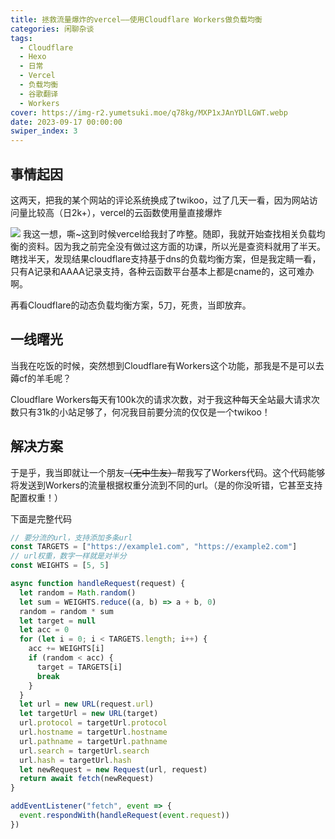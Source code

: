 ```yaml
---
title: 拯救流量爆炸的vercel——使用Cloudflare Workers做负载均衡
categories: 闲聊杂谈
tags:
  - Cloudflare
  - Hexo
  - 日常
  - Vercel
  - 负载均衡
  - 谷歌翻译
  - Workers
cover: https://img-r2.yumetsuki.moe/q78kg/MXP1xJAnYDlLGWT.webp
date: 2023-09-17 00:00:00
swiper_index: 3
---
```

## 事情起因

这两天，把我的某个网站的评论系统换成了twikoo，过了几天一看，因为网站访问量比较高（日2k+），vercel的云函数使用量直接爆炸

![](https://img-r2.yumetsuki.moe/q78kg/appendix/6f3c565b/1.webp)
我这一想，嘶~这到时候vercel给我封了咋整。随即，我就开始查找相关负载均衡的资料。因为我之前完全没有做过这方面的功课，所以光是查资料就用了半天。瞎找半天，发现结果cloudflare支持基于dns的负载均衡方案，但是我定睛一看，只有A记录和AAAA记录支持，各种云函数平台基本上都是cname的，这可难办啊。

再看Cloudflare的动态负载均衡方案，5刀，死贵，当即放弃。

## 一线曙光

当我在吃饭的时候，突然想到Cloudflare有Workers这个功能，那我是不是可以去薅cf的羊毛呢？

Cloudflare Workers每天有100k次的请求次数，对于我这种每天全站最大请求次数只有31k的小站足够了，何况我目前要分流的仅仅是一个twikoo！

## 解决方案

于是乎，我当即就让一个朋友<del>（无中生友）</del>帮我写了Workers代码。这个代码能够将发送到Workers的流量根据权重分流到不同的url。（是的你没听错，它甚至支持配置权重！）

下面是完整代码

```js
// 要分流的url，支持添加多条url
const TARGETS = ["https://example1.com", "https://example2.com"]
// url权重，数字一样就是对半分
const WEIGHTS = [5, 5]

async function handleRequest(request) {
  let random = Math.random()
  let sum = WEIGHTS.reduce((a, b) => a + b, 0)
  random = random * sum
  let target = null
  let acc = 0
  for (let i = 0; i < TARGETS.length; i++) {
    acc += WEIGHTS[i]
    if (random < acc) {
      target = TARGETS[i]
      break
    }
  }
  let url = new URL(request.url)
  let targetUrl = new URL(target)
  url.protocol = targetUrl.protocol
  url.hostname = targetUrl.hostname
  url.pathname = targetUrl.pathname
  url.search = targetUrl.search
  url.hash = targetUrl.hash
  let newRequest = new Request(url, request)
  return await fetch(newRequest)
}

addEventListener("fetch", event => {
  event.respondWith(handleRequest(event.request))
})

```